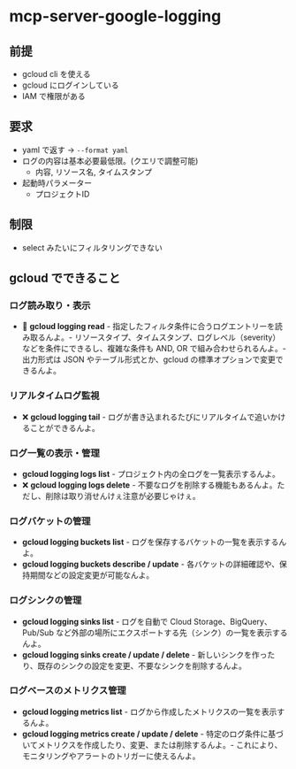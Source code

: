# mcp-server-google-logging

## 前提

- gcloud cli を使える
- gcloud にログインしている
- IAM で権限がある

## 要求

- yaml で返す -> `--format yaml`
- ログの内容は基本必要最低限。(クエリで調整可能)
  - 内容, リソース名, タイムスタンプ
- 起動時パラメーター
  - プロジェクトID

## 制限

- select みたいにフィルタリングできない

## gcloud でできること

### ログ読み取り・表示

- 🔵 **gcloud logging read** - 指定したフィルタ条件に合うログエントリーを読み取るんよ。- リソースタイプ、タイムスタンプ、ログレベル（severity）などを条件にできるし、複雑な条件も AND, OR で組み合わせられるんよ。- 出力形式は JSON やテーブル形式とか、gcloud の標準オプションで変更できるんよ。

### リアルタイムログ監視

- ❌ **gcloud logging tail** - ログが書き込まれるたびにリアルタイムで追いかけることができるんよ。

### ログ一覧の表示・管理

- **gcloud logging logs list** - プロジェクト内の全ログを一覧表示するんよ。
- ❌ **gcloud logging logs delete** - 不要なログを削除する機能もあるんよ。ただし、削除は取り消せんけぇ注意が必要じゃけぇ。

### ログバケットの管理

- **gcloud logging buckets list** - ログを保存するバケットの一覧を表示するんよ。
- **gcloud logging buckets describe / update** - 各バケットの詳細確認や、保持期間などの設定変更が可能なんよ。

### ログシンクの管理

- **gcloud logging sinks list** - ログを自動で Cloud Storage、BigQuery、Pub/Sub など外部の場所にエクスポートする先（シンク）の一覧を表示するんよ。
- **gcloud logging sinks create / update / delete** - 新しいシンクを作ったり、既存のシンクの設定を変更、不要なシンクを削除するんよ。

### ログベースのメトリクス管理

- **gcloud logging metrics list** - ログから作成したメトリクスの一覧を表示するんよ。
- **gcloud logging metrics create / update / delete** - 特定のログ条件に基づいてメトリクスを作成したり、変更、または削除するんよ。- これにより、モニタリングやアラートのトリガーに使えるんよ。
